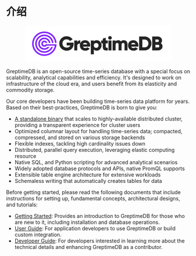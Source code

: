# 介绍

<p align="center">
    <img src="../public/logo-text-padding.png" alt="GreptimeDB Logo" width="400px">
</p>

GreptimeDB is an open-source time-series database with a special focus on
scalability, analytical capabilities and efficiency. It's designed to work on
infrastructure of the cloud era, and users benefit from its elasticity and commodity
storage.

Our core developers have been building time-series data platform
for years. Based on their best-practices, GreptimeDB is born to give you:

- [A standalone binary](https://github.com/GreptimeTeam/greptimedb/releases) that scales to highly-available distributed cluster, providing a transparent experience for cluster users
- Optimized columnar layout for handling time-series data; compacted, compressed, and stored on various storage backends
- Flexible indexes, tackling high cardinality issues down
- Distributed, parallel query execution, leveraging elastic computing resource
- Native SQL, and Python scripting for advanced analytical scenarios
- Widely adopted database protocols and APIs, native PromQL supports
- Extensible table engine architecture for extensive workloads
- Schemaless writing that automatically creates tables for data

Before getting started, please read the following documents that include instructions for setting up, fundamental concepts, architectural designs, and tutorials:

- [Getting Started][1]: Provides an introduction to GreptimeDB for those who are new to it, including installation and database operations.
- [User Guide][2]: For application developers to use GreptimeDB or build custom integration.
- [Developer Guide][3]: For developers interested in learning more about the technical details and enhancing GreptimeDB as a contributor.
<!-- - [Changelog][4]: Presents the latest GreptimeDB roadmap and biweekly reports.
- [FAQ][5]: Presents the most frequently asked questions. -->

[1]: ./getting-started/overview.md
[2]: ./user-guide/overview.md
[3]: ./developer-guide/overview.md

<!-- [4]: ./changelog/overview.md
[5]: ./faq-and-others/faq.md -->
